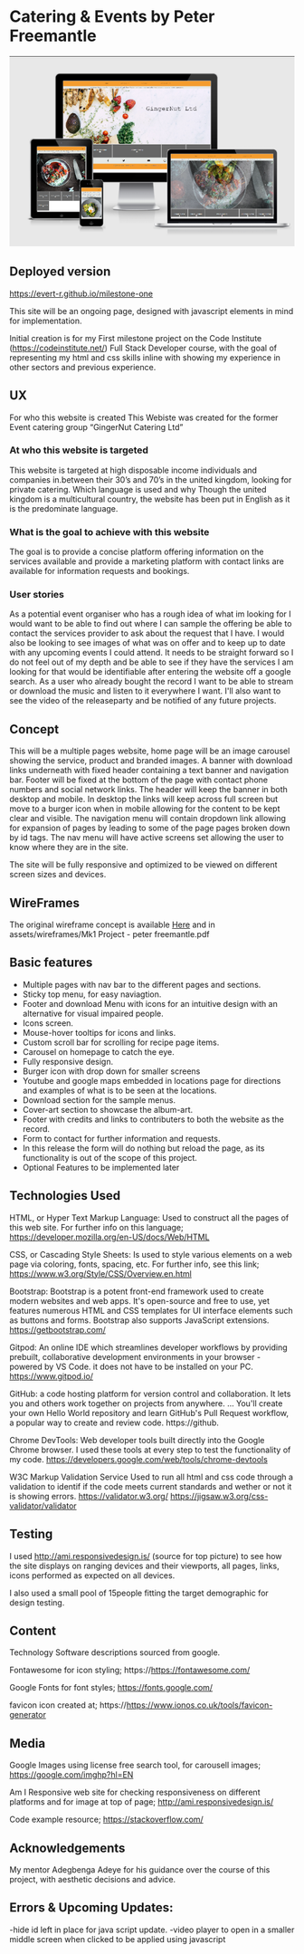 # Catering & Events by Peter Freemantle

![readme-img](assets/images/readme-img.png)

## Deployed version

https://evert-r.github.io/milestone-one

This site will be an ongoing page, designed with javascript elements in  mind for implementation.

Initial creation is for my First milestone project on the Code Institute (https://codeinstitute.net/) Full Stack Developer course, with the goal of representing my html and css skills inline with showing my experience in other sectors and previous experience.

## UX

For who this website is created
This Webiste was created for the former Event catering group “GingerNut Catering Ltd”

### At who this website is targeted

This website is targeted at high disposable income individuals and companies  in.between their 30’s and 70’s in the united kingdom, looking for private catering.
Which language is used and why
Though the united kingdom is a multicultural country, the website has been put in English as it is the predominate language.

### What is the goal to achieve with this website

The goal is to provide a concise platform offering information on the services available and provide a marketing platform with contact links are available for information requests and bookings.

### User stories

As a potential event organiser  who has a rough idea of what im looking for I would want to be able to find out where I can sample the offering be able to contact the services provider to ask about the request that I have.
I would also be looking to see images of what was on offer and to keep up to date with any upcoming events I could attend.
It needs to be straight forward so I do not feel out of my depth and be able to see if they have the services I am looking for that would be identifiable after entering the website off a google search.
As a user who already bought the record I want to be able to stream or download the music and listen to it everywhere I want. I'll also want to see the video of the releaseparty and be notified of any future projects.


## Concept

This will be a multiple pages website, home page will be an image carousel showing  the service, product and branded images. A banner with download links underneath with fixed header containing a text banner and navigation bar. Footer will be fixed at the bottom of the page with contact phone numbers and social network links.
The header will keep the banner in both desktop and mobile. In desktop the links will keep across full screen but move to a burger icon when in mobile allowing for the content to be kept clear and visible.
The navigation menu will contain dropdown link allowing for expansion of pages by leading to some of the page pages broken down by id tags. The nav menu will have active screens set allowing the user to know where they are in the site.

The site will be fully responsive and optimized to be viewed on different screen sizes and devices.

## WireFrames

The original wireframe concept  is available <a href= "assets/wireframes/Mk1 Project - peter freemantle.pdf" target="_blank">Here</a> and in assets/wireframes/Mk1 Project - peter freemantle.pdf

## Basic features

* Multiple pages with nav bar to the different pages and sections.
* Sticky top menu, for  easy naviagtion.
* Footer and download Menu with icons for an intuitive design with an alternative for visual impaired people.
* Icons screen.
* Mouse-hover tooltips for icons and links.
* Custom scroll bar for scrolling for recipe page items.
* Carousel on homepage to catch the eye.
* Fully responsive design.
* Burger icon with drop down for smaller screens
* Youtube and google maps embedded in locations page for directions and examples of what is to be seen at the locations.
* Download section for the sample menus.
* Cover-art section to showcase the album-art.
* Footer with credits and links to contributers to both the website as the record.
* Form to contact for further information and requests.
* In this release the form will do nothing but reload the page, as its functionality is out of the scope of this project.
* Optional Features to be implemented later

## Technologies Used

HTML, or Hyper Text Markup Language: Used to construct all the pages of this web site. For further info on this language;
https://developer.mozilla.org/en-US/docs/Web/HTML

CSS, or Cascading Style Sheets: Is used to style various elements on a web page via coloring, fonts, spacing, etc. For further info, see this link; https://www.w3.org/Style/CSS/Overview.en.html

Bootstrap: Bootstrap is a potent front-end framework used to create modern websites and web apps. It's open-source and free to use, yet features numerous HTML and CSS templates for UI interface elements such as buttons and forms. Bootstrap also supports JavaScript extensions. https://getbootstrap.com/

Gitpod: An online IDE which streamlines developer workflows by providing prebuilt, collaborative development environments in your browser - powered by VS Code. it does not have to be installed on your PC. https://www.gitpod.io/

GitHub: a code hosting platform for version control and collaboration. It lets you and others work together on projects from anywhere. ... You'll create your own Hello World repository and learn GitHub's Pull Request workflow, a popular way to create and review code. https://github.

Chrome DevTools: Web developer tools built directly into the Google Chrome browser. I used these tools at every step to test the functionality of my code. https://developers.google.com/web/tools/chrome-devtools

W3C Markup Validation Service Used to run all html and css code through a validation to identif if the code meets current standards and wether or not it is showing errors. https://validator.w3.org/ https://jigsaw.w3.org/css-validator/validator

## Testing

I used http://ami.responsivedesign.is/ (source for top picture) to see how the site displays on ranging devices and their viewports, all pages, links, icons performed as expected on all devices.

I also used a small pool of 15people fitting the target demographic for design testing.

## Content
Technology Software descriptions sourced from google.

Fontawesome for icon styling; https://https://fontawesome.com/

Google Fonts for font styles; https://fonts.google.com/

favicon icon created at; https://https://www.ionos.co.uk/tools/favicon-generator

## Media

Google Images using license free search tool, for carousell images; https://google.com/imghp?hl=EN


Am I Responsive web site for checking responsiveness on different platforms and for image at top of page; http://ami.responsivedesign.is/


Code example resource; https://stackoverflow.com/ 

## Acknowledgements

My mentor Adegbenga Adeye for his guidance over the course of this project, with aesthetic decisions and advice. 

## Errors & Upcoming Updates:

-hide id left in place for java script update.
-video player to open in a smaller middle screen when clicked to be applied using javascript
